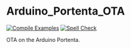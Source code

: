 # Arduino_Portenta_OTA

[![Compile Examples](https://github.com/arduino-libraries/Arduino_Portenta_OTA/workflows/Compile%20Examples/badge.svg)](https://github.com/arduino-libraries/Arduino_Portenta_OTA/actions?workflow=Compile+Examples)
[![Spell Check](https://github.com/arduino-libraries/Arduino_Portenta_OTA/workflows/Spell%20Check/badge.svg)](https://github.com/arduino-libraries/Arduino_Portenta_OTA/actions?workflow=Spell+Check)

OTA on the Arduino Portenta.
